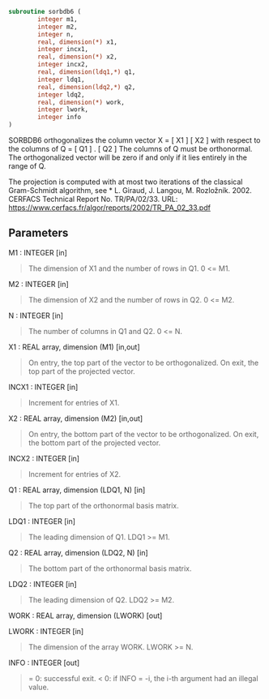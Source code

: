 ```fortran
subroutine sorbdb6 (
        integer m1,
        integer m2,
        integer n,
        real, dimension(*) x1,
        integer incx1,
        real, dimension(*) x2,
        integer incx2,
        real, dimension(ldq1,*) q1,
        integer ldq1,
        real, dimension(ldq2,*) q2,
        integer ldq2,
        real, dimension(*) work,
        integer lwork,
        integer info
)
```

SORBDB6 orthogonalizes the column vector
X = [ X1 ]
[ X2 ]
with respect to the columns of
Q = [ Q1 ] .
[ Q2 ]
The columns of Q must be orthonormal. The orthogonalized vector will
be zero if and only if it lies entirely in the range of Q.

The projection is computed with at most two iterations of the
classical Gram-Schmidt algorithm, see
\* L. Giraud, J. Langou, M. Rozložník.
2002. CERFACS Technical Report No. TR/PA/02/33. URL:
https://www.cerfacs.fr/algor/reports/2002/TR_PA_02_33.pdf

## Parameters
M1 : INTEGER [in]
> The dimension of X1 and the number of rows in Q1. 0 <= M1.

M2 : INTEGER [in]
> The dimension of X2 and the number of rows in Q2. 0 <= M2.

N : INTEGER [in]
> The number of columns in Q1 and Q2. 0 <= N.

X1 : REAL array, dimension (M1) [in,out]
> On entry, the top part of the vector to be orthogonalized.
> On exit, the top part of the projected vector.

INCX1 : INTEGER [in]
> Increment for entries of X1.

X2 : REAL array, dimension (M2) [in,out]
> On entry, the bottom part of the vector to be
> orthogonalized. On exit, the bottom part of the projected
> vector.

INCX2 : INTEGER [in]
> Increment for entries of X2.

Q1 : REAL array, dimension (LDQ1, N) [in]
> The top part of the orthonormal basis matrix.

LDQ1 : INTEGER [in]
> The leading dimension of Q1. LDQ1 >= M1.

Q2 : REAL array, dimension (LDQ2, N) [in]
> The bottom part of the orthonormal basis matrix.

LDQ2 : INTEGER [in]
> The leading dimension of Q2. LDQ2 >= M2.

WORK : REAL array, dimension (LWORK) [out]

LWORK : INTEGER [in]
> The dimension of the array WORK. LWORK >= N.

INFO : INTEGER [out]
> = 0:  successful exit.
> < 0:  if INFO = -i, the i-th argument had an illegal value.
